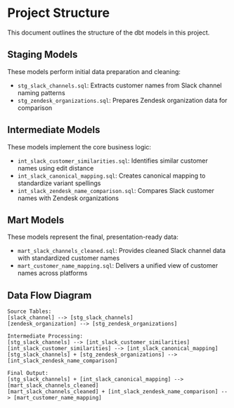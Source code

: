 # Project Structure

This document outlines the structure of the dbt models in this project.

## Staging Models

These models perform initial data preparation and cleaning:

- `stg_slack_channels.sql`: Extracts customer names from Slack channel naming patterns
- `stg_zendesk_organizations.sql`: Prepares Zendesk organization data for comparison

## Intermediate Models

These models implement the core business logic:

- `int_slack_customer_similarities.sql`: Identifies similar customer names using edit distance
- `int_slack_canonical_mapping.sql`: Creates canonical mapping to standardize variant spellings
- `int_slack_zendesk_name_comparison.sql`: Compares Slack customer names with Zendesk organizations

## Mart Models

These models represent the final, presentation-ready data:

- `mart_slack_channels_cleaned.sql`: Provides cleaned Slack channel data with standardized customer names
- `mart_customer_name_mapping.sql`: Delivers a unified view of customer names across platforms

## Data Flow Diagram

```
Source Tables:
[slack_channel] --> [stg_slack_channels]
[zendesk_organization] --> [stg_zendesk_organizations]

Intermediate Processing:
[stg_slack_channels] --> [int_slack_customer_similarities]
[int_slack_customer_similarities] --> [int_slack_canonical_mapping]
[stg_slack_channels] + [stg_zendesk_organizations] --> [int_slack_zendesk_name_comparison]

Final Output:
[stg_slack_channels] + [int_slack_canonical_mapping] --> [mart_slack_channels_cleaned]
[mart_slack_channels_cleaned] + [int_slack_zendesk_name_comparison] --> [mart_customer_name_mapping]
```

